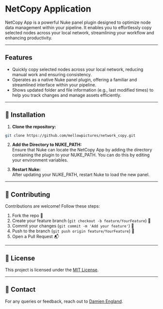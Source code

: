 # NetCopy Application

NetCopy App is a powerful Nuke panel plugin designed to optimize node data management within your pipeline. It enables you to effortlessly copy selected nodes across your local network, streamlining your workflow and enhancing productivity.

---

## Features

- Quickly copy selected nodes across your local network, reducing manual work and ensuring consistency.
- Operates as a native Nuke panel plugin, offering a familiar and streamlined interface within your pipeline.
- Shows updated folder and file information (e.g., last modified times) to help you track changes and manage assets efficiently.

---

## 🔧 Installation

1. **Clone the repository:**

```bash
git clone https://github.com/mellowpictures/network_copy.git
```

2. **Add the Directory to NUKE_PATH:**  
Ensure that Nuke can locate the NetCopy App by adding the directory containing the plugin to your NUKE_PATH. You can do this by editing your environment variables.


3. **Restart Nuke:**  
After updating your NUKE_PATH, restart Nuke to load the new panel.

---

## 🧪 Contributing

Contributions are welcome! Follow these steps:

1. Fork the repo 📌  
2. Create your feature branch (`git checkout -b feature/YourFeature`) 🌿  
3. Commit your changes (`git commit -m 'Add your feature'`) 💬  
4. Push to the branch (`git push origin feature/YourFeature`) 🚀  
5. Open a Pull Request 📬  

---

## 📝 License

This project is licensed under the [MIT License](LICENSE).

---

## 💬 Contact

For any queries or feedback, reach out to [Damien England](damien@mellowpictures.com.au).
